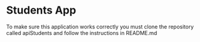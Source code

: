 # Students App
To make sure this application works correctly
you must clone the repository called apiStudents and follow the
instructions in README.md
